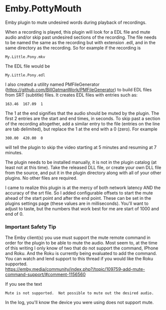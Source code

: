 # Emby.PottyMouth
Emby plugin to mute undesired words during playback of recordings.

When a recording is played, this plugin will look for a EDL file and mute audio and/or skip past undesired sections of the recording.
The file needs to be named the same as the recording but with extension .edl, and in the same directory as the recording.
So for example if the recording is
```
My.Little.Pony.mkv
```

The EDL file would be
```
My.Little.Pony.edl
```

I also created a utility named PMFileGenerator (https://github.com/BillOatmanWork/PMFileGenerator) to build EDL files from SRT (subtitle) files.
It creates EDL files with entries such as:
```
163.46	167.09	1
```

The 1 at the end signifies that the audio should be muted by the plugin. The first 2 entries are the start and end times, in seconds.
To skip past a section of the recording altogether, add a similar entry to the file (entries on the line are tab delimited), but replace the 1 at the end with a 0 (zero). For example
```
300.00  420.00  0
```

will tell the plugin to skip the video starting at 5 minutes and resuming at 7 minutes.

The plugin needs to be installed manually, it is not in the plugin catalog (at least not at this time). Take the released DLL file, or create your own DLL file from the source, and put it in the plugin directory along with all of your other plugins. No other files are required.

I came to realize this plugin is at the mercy of both network latency AND the accuracy of the srt file. So I added configurable offsets to start the mute ahead of the start point and after the end point.  These can be set in the plugins settings page (these values are in milliseconds).  You'll want to adjust to taste, but the numbers that work best for me are start of 1000 and end of 0.

### Important Safety Tip
The Emby client(s) you use must support the mute remote command in order for the plugin to be able to mute the audio. Most seem to, at the time of this writing I only know of two that do not support the command, IPhone and Roku.  And the Roku is currently being evaluated to add the command. You can watch and lend support to this thread if you would like the Roku supported.  
https://emby.media/community/index.php?/topic/109759-add-mute-command-support/#comment-1156560

If you see the text 
```
Mute is not supported.  Not possible to mute out the desired audio.
```

In the log, you'll know the device you were using does not support mute.
